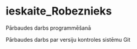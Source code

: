 # ieskaite_Robeznieks
Pārbaudes darbs programmēšanā

Pārbaudes darbs par versiju kontroles sistēmu Git
